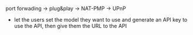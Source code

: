 port forwading -> plug&play
                -> NAT-PMP
                -> UPnP

- let the users set the model they want to use and generate an API key to use the API, then give them the URL to the API

